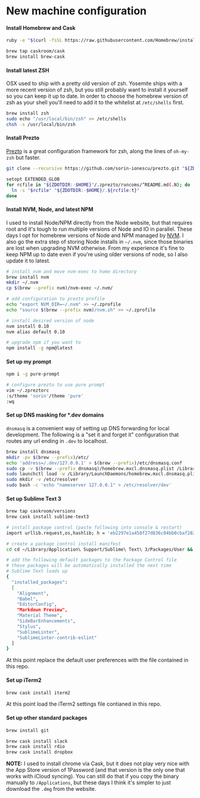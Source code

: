 # New machine configuration

#### Install Homebrew and Cask

```bash
ruby -e "$(curl -fsSL https://raw.githubusercontent.com/Homebrew/install/master/install)"

brew tap caskroom/cask
brew install brew-cask
```

#### Install latest ZSH
OSX used to ship with a pretty old version of zsh. Yosemite ships with a more recent version of zsh, but you still probably want to install it yourself so you can keep it up to date. In order to choose the homebrew version of zsh as your shell you'll need to add it to the whitelist at `/etc/shells` first. 

```bash
brew install zsh
sudo echo "/usr/local/bin/zsh" >> /etc/shells
chsh -s /usr/local/bin/zsh
```

#### Install Prezto

[Prezto](https://github.com/sorin-ionescu/prezto) is a great configuration framework for zsh, along the lines of `oh-my-zsh` but faster. 
```bash
git clone --recursive https://github.com/sorin-ionescu/prezto.git "${ZDOTDIR:-$HOME}/.zprezto"

setopt EXTENDED_GLOB
for rcfile in "${ZDOTDIR:-$HOME}"/.zprezto/runcoms/^README.md(.N); do
  ln -s "$rcfile" "${ZDOTDIR:-$HOME}/.${rcfile:t}"
done
```

#### Install NVM, Node, and latest NPM

I used to install Node/NPM directly from the Node website, but that requires root and it's tough to run multiple versions of Node and IO in parallel. These days I opt for homebrew versions of Node and NPM managed by [NVM](https://github.com/creationix/nvm). I also go the extra step of storing Node installs in `~/.nvm`, since those binaries are lost when upgrading NVM otherwise. From my experience it's fine to keep NPM up to date even if you're using older versions of node, so I also update it to latest.  

```bash
# install nvm and move nvm-exec to home directory
brew install nvm
mkdir ~/.nvm
cp $(brew --prefix nvm)/nvm-exec ~/.nvm/

# add configuration to prezto profile
echo "export NVM_DIR=~/.nvm" >> ~/.zprofile
echo "source $(brew --prefix nvm)/nvm.sh" >> ~/.zprofile

# install desired version of node
nvm install 0.10
nvm alias default 0.10

# upgrade npm if you want to
npm install -g npm@latest
```

#### Set up my prompt

```bash
npm i -g pure-prompt

# configure prezto to use pure prompt
vim ~/.zpreztorc
:s/theme 'sorin'/theme 'pure'
:wq
```

#### Set up DNS masking for *.dev domains

`dnsmasq` is a convenient way of setting up DNS forwarding for local development. The following is a "set it and forget it" configuration that routes any url ending in `.dev` to localhost.  

```bash
brew install dnsmasq
mkdir -pv $(brew --prefix)/etc/
echo 'address=/.dev/127.0.0.1' > $(brew --prefix)/etc/dnsmasq.conf
sudo cp -v $(brew --prefix dnsmasq)/homebrew.mxcl.dnsmasq.plist /Library/LaunchDaemons
sudo launchctl load -w /Library/LaunchDaemons/homebrew.mxcl.dnsmasq.plist
sudo mkdir -v /etc/resolver
sudo bash -c 'echo "nameserver 127.0.0.1" > /etc/resolver/dev'
```

#### Set up Sublime Text 3

```bash
brew tap caskroom/versions
brew cask install sublime-text3

# install package control (paste following into console & restart)
import urllib.request,os,hashlib; h = 'eb2297e1a458f27d836c04bb0cbaf282' + 'd0e7a3098092775ccb37ca9d6b2e4b7d'; pf = 'Package Control.sublime-package'; ipp = sublime.installed_packages_path(); urllib.request.install_opener( urllib.request.build_opener( urllib.request.ProxyHandler()) ); by = urllib.request.urlopen( 'http://packagecontrol.io/' + pf.replace(' ', '%20')).read(); dh = hashlib.sha256(by).hexdigest(); print('Error validating download (got %s instead of %s), please try manual install' % (dh, h)) if dh != h else open(os.path.join( ipp, pf), 'wb' ).write(by)

# create a package control install manifest
cd cd ~/Library/Application\ Support/Sublime\ Text\ 3/Packages/User && touch Package\ Control.sublime-settings

# add the following default packages to the Package Control file
# these packages will be automatically installed the next time
# Sublime Text loads up
{
  "installed_packages":
  [
    "Alignment",
    "Babel",
    "EditorConfig",
    "Markdown Preview",
    "Material Theme",
    "SideBarEnhancements",
    "Stylus",
    "SublimeLinter",
    "SublimeLinter-contrib-eslint"
  ]
}
```

At this point replace the default user preferences with the file contained in this repo.

#### Set up iTerm2
```bash
brew cask install iterm2
```

At this point load the iTerm2 settings file contianed in this repo.

#### Set up other standard packages
```bash
brew install git

brew cask install slack
brew cask install rdio
brew cask install dropbox
```

**NOTE:** I used to install chrome via Cask, but it does not play very nice with the App Store version of 1Password (and that version is the only one that works with iCloud syncing). You can still do that if you copy the binary manually to `/Applications`, but these days I think it's simpler to just download the `.dmg` from the website. 
